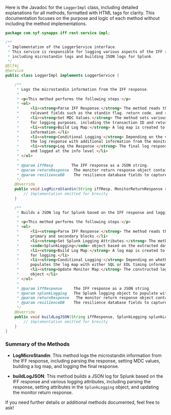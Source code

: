 Here is the Javadoc for the `LoggerImpl` class, including detailed explanations for all methods, formatted with HTML tags for clarity. This documentation focuses on the purpose and logic of each method without including the method implementations.

```java
package com.syf.synapps.iff.rest.service.impl;

/**
 * Implementation of the LoggerService interface.
 * This service is responsible for logging various aspects of the IFF response,
 * including microstandin logs and building JSON logs for Splunk.
 */
@Slf4j
@Service
public class LoggerImpl implements LoggerService {

    /**
     * Logs the microstandin information from the IFF response.
     * 
     * <p>This method performs the following steps:</p>
     * <ol>
     *     <li><strong>Parse IFF Response:</strong> The method reads the IFF response JSON string and extracts
     *     relevant fields such as the standin flag, return code, and return message.</li>
     *     <li><strong>Set MDC Values:</strong> The method sets various values in the Mapped Diagnostic Context (MDC)
     *     for logging purposes, including the transaction ID and return code.</li>
     *     <li><strong>Build Log Map:</strong> A log map is created to hold the final response and data source
     *     information.</li>
     *     <li><strong>Conditional Logging:</strong> Depending on the value of the standin flag, the method populates
     *     the log response with additional information from the monitor map.</li>
     *     <li><strong>Log the Response:</strong> The final log response is converted to a pretty-printed JSON string
     *     and logged at the info level.</li>
     * </ol>
     * 
     * @param iffResp        The IFF response as a JSON string.
     * @param returnResponse  The monitor return response object containing metadata.
     * @param resilienceDB    The resilience database fields to capture any errors.
     */
    @Override
    public void LogMicroStandin(String iffResp, MonitorReturnResponse returnResponse, ResilienceDbFields resilienceDB) {
        // Implementation omitted for brevity
    }

    /**
     * Builds a JSON log for Splunk based on the IFF response and logging attributes.
     * 
     * <p>This method performs the following steps:</p>
     * <ol>
     *     <li><strong>Parse IFF Response:</strong> The method reads the IFF response JSON string and extracts
     *     primary and secondary blocks.</li>
     *     <li><strong>Set Splunk Logging Attributes:</strong> The method sets various attributes in the
     *     <code>SplunkLogging</code> object based on the extracted data from the primary and secondary blocks.</li>
     *     <li><strong>Build Log Map:</strong> A log map is created to hold various flags and timing information
     *     for logging.</li>
     *     <li><strong>Conditional Logging:</strong> Depending on whether the standin flag is set, the method
     *     populates the log map with either SQL or EDL timing information.</li>
     *     <li><strong>Update Monitor Map:</strong> The constructed log map is added to the monitor return response
     *     object.</li>
     * </ol>
     * 
     * @param iffResponse     The IFF response as a JSON string.
     * @param splunkLogging   The Splunk logging object to populate with attributes.
     * @param returnResponse   The monitor return response object containing metadata.
     * @param resilienceDB    The resilience database fields to capture any errors.
     */
    @Override
    public void buildLogJSON(String iffResponse, SplunkLogging splunkLogging, MonitorReturnResponse returnResponse, ResilienceDbFields resilienceDB) {
        // Implementation omitted for brevity
    }
}
```

### Summary of the Methods

- **LogMicroStandin**: This method logs the microstandin information from the IFF response, including parsing the response, setting MDC values, building a log map, and logging the final response.

- **buildLogJSON**: This method builds a JSON log for Splunk based on the IFF response and various logging attributes, including parsing the response, setting attributes in the `SplunkLogging` object, and updating the monitor return response.

If you need further details or additional methods documented, feel free to ask!
